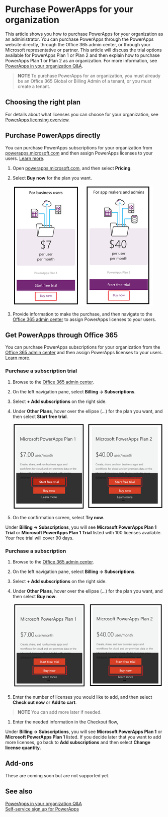 <properties
    pageTitle="Purchase PowerApps for your organization | Microsoft PowerApps"
    description="Follow these steps in order to sign up for PowerApps as an administrator."
    services=""
    suite="powerapps"
    documentationCenter="na"
    authors="jamesol-msft"
    manager="anneta"
    editor=""
    tags=""
 />
<tags
    ms.service="powerapps"
    ms.devlang="na"
    ms.topic="article"
    ms.tgt_pltfrm="na"
    ms.workload="na"
    ms.date="10/23/2016"
    ms.author="ricksal;jamesol"/>

# Purchase PowerApps for your organization #
This article shows you how to purchase PowerApps for your organization as an administrator. You can purchase PowerApps through the PowerApps website directly, through the Office 365 admin center, or through your Microsoft representative or partner. This article will discuss the trial options available for PowerApps Plan 1 or Plan 2 and then explain how to purchase PowerApps Plan 1 or Plan 2 as an organization. For more information, see [PowerApps in your organization Q&A](signup-question-and-answer.md).

> **NOTE**   To purchase PowerApps for an organization, you must already be an Office 365 Global or Billing Admin of a tenant, or you must create a tenant.

## Choosing the right plan ##

For details about what licenses you can choose for your organization, see [PowerApps licensing overview](billing-pricing-skus.md).

## Purchase PowerApps directly ##

You can purchase PowerApps subscriptions for your organization from [powerapps.microsoft.com][4] and then assign PowerApps licenses to your users. [Learn more][5].

1. Open [powerapps.microsoft.com][4], and then select **Pricing**.

2. Select **Buy now** for the plan you want.

	![](./media/signup-for-powerapps-admin/buy-now.png)

3. Provide information to make the purchase, and then navigate to the [Office 365 admin center][6] to assign PowerApps licenses to your users.

## Get PowerApps through Office 365 ##

You can purchase PowerApps subscriptions for your organization from the [Office 365 admin center][6] and then assign PowerApps licenses to your users. [Learn more][5].

### Purchase a subscription trial ###

1. Browse to the [Office 365 admin center][6].

1. On the left navigation pane, select **Billing -> Subscriptions**.

1. Select **+ Add subscriptions** on the right side.

1. Under **Other Plans**, hover over the ellipse (...) for the plan you want, and then select **Start free trial**.

	![](./media/signup-for-powerapps-admin/admin-purchase-trial.png)

1. On the confirmation screen, select **Try now**.

Under **Billing -> Subscriptions**, you will see **Microsoft PowerApps Plan 1 Trial** or **Microsoft PowerApps Plan 1 Trial** listed with 100 licenses available. Your free trial will cover 90 days.

### Purchase a subscription ###
1. Browse to the [Office 365 admin center][6].

1. On the left navigation pane, select **Billing -> Subscriptions**.

1. Select **+ Add subscriptions** on the right side.

1. Under **Other Plans**, hover over the ellipse (...) for the plan you want, and then select **Buy now**.

	![](./media/signup-for-powerapps-admin/admin-purchase-paid.png)

1. Enter the number of licenses you would like to add, and then select **Check out now** or **Add to cart**.

  > **NOTE** You can add more later if needed.

1. Enter the needed information in the Checkout flow,

Under **Billing -> Subscriptions**, you will see **Microsoft PowerApps Plan 1** or **Microsoft PowerApps Plan 1** listed. If you decide later that you want to add more licenses, go back to **Add subscriptions** and then select **Change license quantity**.

## Add-ons  ##
These are coming soon but are not supported yet.

## See also ##
[PowerApps in your organization Q&A](signup-question-and-answer.md)  
[Self-service sign up for PowerApps](signup-for-powerapps.md)  

<!--Reference links in article-->
[1]: http://go.microsoft.com/fwlink/p/?LinkId=715583
[2]: http://go.microsoft.com/fwlink/p/?LinkId=708209
[4]: https://go.microsoft.com/fwlink/?linkid=832551
[5]: https://support.office.com/article/997596b5-4173-4627-b915-36abac6786dc
[6]: https://portal.office.com/admin/default.aspx
